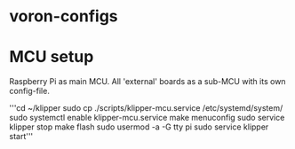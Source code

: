 # voron-configs

# MCU setup 
Raspberry Pi as main MCU. All 'external' boards as a sub-MCU with its own config-file. 

'''cd ~/klipper
sudo cp ./scripts/klipper-mcu.service /etc/systemd/system/
sudo systemctl enable klipper-mcu.service
make menuconfig
sudo service klipper stop
make flash
sudo usermod -a -G tty pi
sudo service klipper start'''

